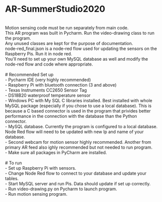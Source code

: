 # AR-SummerStudio2020
</br>
Motion sensing code must be run separately from main code. </br>
This AR program was built in Pycharm. Run the video-drawing class to run the program. </br>
Any unused classes are kept for the purpose of documentation.</br>
node-red_final.json is a node-red flow used for updating the sensors on the Raspberry Pis. Run it in node red.</br>
You'll need to set up your own MySQL database as well and modify the node-red flow and code where appropriate.</br>
</br>
# Recommended Set up
</br>
- Pycharm IDE (very highly recommended)</br>
- Raspberry Pi with bluetooth connection (3 and above)</br>
- Texas Instruments CC2650 Sensor Tag</br>
- DS18B20 waterproof temperature sensor</br>
- Windows PC with My SQL C libraries installed. Best installed with whole MySQL package (especially if you chose to use a local database). This is because a C based connector is used in the program that privides better performance in the connection with the database than the Python connector.</br>
- MySQL database. Currently the program is configured to a local database. Node Red flow will need to be updated with new Ip and name of your database.</br>
- Second webcam for motion sensor highly recommended. Another from primary AR feed also ighly recommended but not needed to run program.</br>
- Make sure all packages in PyCharm are installed.</br>
</br>
# To run
</br>
- Set up Raspberry Pi with sensors.</br>
- Change Node Red flow to connect to your database and update your tables.</br>
- Start MySQL server and run Pis. Data should update if set up correctly.</br>
- Run video-drawing.py on Pycharm to launch program.</br>
- Run motion sensing program.
